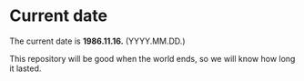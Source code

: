# Current date

The current date is **1986.11.16.** (YYYY.MM.DD.)

This repository will be good when the world ends, so we will know how long it lasted.